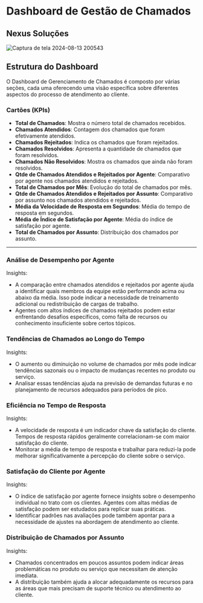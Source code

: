 # Dashboard de Gestão de Chamados
## Nexus Soluções

![Captura de tela 2024-08-13 200543](https://github.com/user-attachments/assets/b058e4d8-4b02-4ca2-a975-5b8a3520ccfb)

## Estrutura do Dashboard

O Dashboard de Gerenciamento de Chamados é composto por várias seções, cada uma oferecendo uma visão específica sobre diferentes aspectos do processo de atendimento ao cliente.

### Cartões (KPIs)
- **Total de Chamados**: Mostra o número total de chamados recebidos.
- **Chamados Atendidos**: Contagem dos chamados que foram efetivamente atendidos.
- **Chamados Rejeitados**: Indica os chamados que foram rejeitados.
- **Chamados Resolvidos**: Apresenta a quantidade de chamados que foram resolvidos.
- **Chamados Não Resolvidos**: Mostra os chamados que ainda não foram resolvidos.
- **Qtde de Chamados Atendidos e Rejeitados por Agente**: Comparativo por agente nos chamados atendidos e rejeitados.
- **Total de Chamados por Mês**: Evolução do total de chamados por mês.
- **Qtde de Chamados Atendidos e Rejeitados por Assunto**: Comparativo por assunto nos chamados atendidos e rejeitados.
- **Média da Velocidade de Resposta em Segundos**: Média do tempo de resposta em segundos.
- **Média de Índice de Satisfação por Agente**: Média do índice de satisfação por agente.
- **Total de Chamados por Assunto**: Distribuição dos chamados por assunto.

---

### Análise de Desempenho por Agente
Insights:
- A comparação entre chamados atendidos e rejeitados por agente ajuda a identificar quais membros da equipe estão performando acima ou abaixo da média. Isso pode indicar a necessidade de treinamento adicional ou redistribuição de cargas de trabalho.
- Agentes com altos índices de chamados rejeitados podem estar enfrentando desafios específicos, como falta de recursos ou conhecimento insuficiente sobre certos tópicos.

### Tendências de Chamados ao Longo do Tempo
Insights:
- O aumento ou diminuição no volume de chamados por mês pode indicar tendências sazonais ou o impacto de mudanças recentes no produto ou serviço.
- Analisar essas tendências ajuda na previsão de demandas futuras e no planejamento de recursos adequados para períodos de pico.

### Eficiência no Tempo de Resposta
Insights:
- A velocidade de resposta é um indicador chave da satisfação do cliente. Tempos de resposta rápidos geralmente correlacionam-se com maior satisfação do cliente.
- Monitorar a média de tempo de resposta e trabalhar para reduzi-la pode melhorar significativamente a percepção do cliente sobre o serviço.

### Satisfação do Cliente por Agente
Insights:
- O índice de satisfação por agente fornece insights sobre o desempenho individual no trato com os clientes. Agentes com altas médias de satisfação podem ser estudados para replicar suas práticas.
- Identificar padrões nas avaliações pode também apontar para a necessidade de ajustes na abordagem de atendimento ao cliente.

### Distribuição de Chamados por Assunto
Insights:
- Chamados concentrados em poucos assuntos podem indicar áreas problemáticas no produto ou serviço que necessitam de atenção imediata.
- A distribuição também ajuda a alocar adequadamente os recursos para as áreas que mais precisam de suporte técnico ou atendimento ao cliente.

